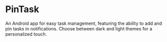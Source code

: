 # PinTask
An Android app for easy task management, featuring the ability to add and pin tasks in notifications. Choose between dark and light themes for a personalized touch.
